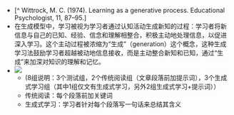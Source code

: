 - [^ Wittrock, M. C. (1974). Learning as a generative process. Educational Psychologist, 11, 87–95.]
- 在生成模型中，学习被视为学习者通过认知活动生成新知的过程：学习者将新信息与自己的已知、经验、信念和理解相整合，积极主动地处理信息，以促进深入学习。这个主动过程被浓缩为“生成”（generation）这个概念，这种生成学习法鼓励学习者超越被动地信息接收，而是主动整合新知和已知，通过“生成”来加深对知识的理解和记忆。
- ![](http://wechatapppro-1252524126.cdn.xiaoeknow.com/appDlhUKBqJ1468/image/default/cQaBlHY1713165898ad.png?imageView2/2/q/80%7CimageMogr2/ignore-error/1)
	- (8组说明：3个测试组，2个传统阅读组（文章段落前加提示词），3个生成式学习组（其中1组仅文有生成式学习，另外2组生成式学习+提示词））
	- 传统阅读：每个段落前加关键词
	- 生成式学习：学习者针对每个段落写一句话来总结其含义